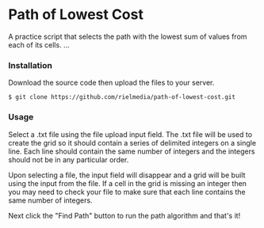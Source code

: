 # Path of Lowest Cost
A practice script that selects the path with the lowest sum of values from each of its cells.
...

### Installation
Download the source code then upload the files to your server.

``` $ git clone https://github.com/rielmedia/path-of-lowest-cost.git ```

### Usage
Select a .txt file using the file upload input field.  The .txt file will be used to create the grid so it should contain a series of delimited integers on a single line.  Each line should contain the same number of integers and the integers should not be in any particular order.

Upon selecting a file, the input field will disappear and a grid will be built using the input from the file.  If a cell in the grid is missing an integer then you may need to check your file to make sure that each line contains the same number of integers.

Next click the "Find Path" button to run the path algorithm and that's it!